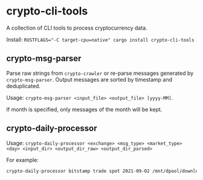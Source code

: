# crypto-cli-tools

A collection of CLI tools to process cryptocurrency data.

Install: `RUSTFLAGS="-C target-cpu=native" cargo install crypto-cli-tools`

## crypto-msg-parser

Parse raw strings from `crypto-crawler` or re-parse messages generated by `crypto-msg-parser`. Output messages are sorted by timestamp and deduplicated.

Usage: `crypto-msg-parser <input_file> <output_file> [yyyy-MM]`.

If month is specified, only messages of the month will be kept.

## crypto-daily-processor

Usage: `crypto-daily-processor <exchange> <msg_type> <market_type> <day> <input_dir> <output_dir_raw> <output_dir_parsed>`

For example:

```bash
crypto-daily-processor bitstamp trade spot 2021-09-02 /mnt/dpool/download /mnt/dpool/daily-raw /mnt/dpool/daily-parsed
```
